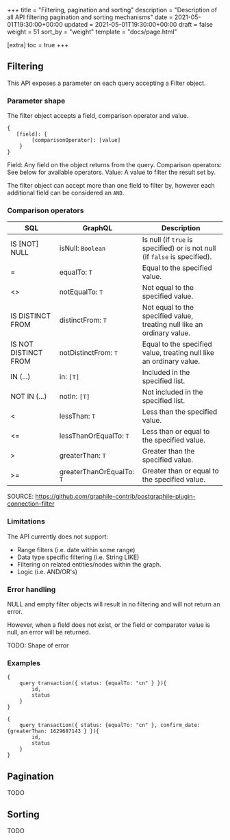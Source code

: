 +++
title = "Filtering, pagination and sorting"
description = "Description of all API filtering pagination and sorting mechanisms"
date = 2021-05-01T19:30:00+00:00
updated = 2021-05-01T19:30:00+00:00
draft = false
weight = 51
sort_by = "weight"
template = "docs/page.html"

[extra]
toc = true
+++

## Filtering

This API exposes a parameter on each query accepting a Filter object.

### Parameter shape

The filter object accepts a field, comparison operator and value.

```
{
   [field]: {
        [comparisonOperator]: [value]
    }
}
```

Field: Any field on the object returns from the query.
Comparison operators: See below for available operators.
Value: A value to filter the result set by.

The filter object can accept more than one field to filter by, however each additional field can be considered an `AND`.

### Comparison operators

| SQL                  | GraphQL                   | Description                                                                |
| -------------------- | ------------------------- | -------------------------------------------------------------------------- |
| IS [NOT] NULL        | isNull: `Boolean`         | Is null (if `true` is specified) or is not null (if `false` is specified). |
| =                    | equalTo: `T`              | Equal to the specified value.                                              |
| <>                   | notEqualTo: `T`           | Not equal to the specified value.                                          |
| IS DISTINCT FROM     | distinctFrom: `T`         | Not equal to the specified value, treating null like an ordinary value.    |
| IS NOT DISTINCT FROM | notDistinctFrom: `T`      | Equal to the specified value, treating null like an ordinary value.        |
| IN (...)             | in: `[T]`                 | Included in the specified list.                                            |
| NOT IN (...)         | notIn: `[T]`              | Not included in the specified list.                                        |
| <                    | lessThan: `T`             | Less than the specified value.                                             |
| <=                   | lessThanOrEqualTo: `T`    | Less than or equal to the specified value.                                 |
| >                    | greaterThan: `T`          | Greater than the specified value.                                          |
| >=                   | greaterThanOrEqualTo: `T` | Greater than or equal to the specified value.                              |

SOURCE: https://github.com/graphile-contrib/postgraphile-plugin-connection-filter

### Limitations

The API currently does not support:

- Range filters (i.e. date within some range)
- Data type specific filtering (i.e. String LIKE)
- Filtering on related entities/nodes within the graph.
- Logic (i.e. AND/OR's)

### Error handling

NULL and empty filter objects will result in no filtering and will not return an error.

However, when a field does not exist, or the field or comparator value is null, an error will be returned.

TODO: Shape of error

### Examples

```
{
    query transaction({ status: {equalTo: "cn" } }){
        id,
        status
    }
}
```

```
{
    query transaction({ status: {equalTo: "cn" }, confirm_date: {greaterThan: 1629687143 } }){
        id,
        status
    }
}
```

## Pagination

TODO

## Sorting

TODO
